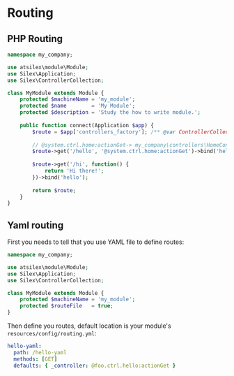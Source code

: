 Routing
====

## PHP Routing

```php
namespace my_company;

use atsilex\module\Module;
use Silex\Application;
use Silex\ControllerCollection;

class MyModule extends Module {
    protected $machineName = 'my_module';
    protected $name        = 'My Module';
    protected $description = 'Study the how to write module.';
    
    public function connect(Application $app) {
        $route = $app['controllers_factory']; /** @var ControllerCollection $route */
        
        // @system.ctrl.home:actionGet-> my_company\controllers\HomeController::actionGet
        $route->get('/hello', '@system.ctrl.home:actionGet')->bind('hello');
        
        $route->get('/hi', function() {
            return 'Hi there!';
        })->bind('hello');
        
        return $route;
    } 
}
```

## Yaml routing

First you needs to tell that you use YAML file to define routes:

```php
namespace my_company;

use atsilex\module\Module;
use Silex\Application;
use Silex\ControllerCollection;

class MyModule extends Module {
    protected $machineName = 'my_module';
    protected $routeFile   = true;
}
```

Then define you routes, default location is your module's `resources/config/routing.yml`:

```yaml
hello-yaml:
  path: /hello-yaml
  methods: [GET]
  defaults: { _controller: @foo.ctrl.hello:actionGet }
```
